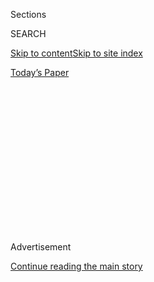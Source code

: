 <div id="app">

<div>

<div>

<div>

<div class="NYTAppHideMasthead css-1q2w90k e1suatyy0">

<div class="section css-ui9rw0 e1suatyy2">

<div class="css-eph4ug er09x8g0">

<div class="css-6n7j50">

</div>

<span class="css-1dv1kvn">Sections</span>

<div class="css-10488qs">

<span class="css-1dv1kvn">SEARCH</span>

</div>

[Skip to content](#site-content)[Skip to site
index](#site-index)

</div>

<div class="css-10698na e1huz5gh0">

</div>

</div>

<div id="masthead-bar-one" class="section hasLinks css-15hmgas e1csuq9d3">

<div class="css-uqyvli e1csuq9d0">

</div>

<div class="css-1uqjmks e1csuq9d1">

</div>

<div class="css-9e9ivx">

[](https://myaccount.nytimes3xbfgragh.onion/auth/login?response_type=cookie&client_id=vi)

</div>

<div class="css-1bvtpon e1csuq9d2">

[Today’s
Paper](https://www.nytimes3xbfgragh.onion/section/todayspaper)

</div>

</div>

</div>

</div>

<div data-aria-hidden="false">

<div id="site-content" data-role="main">

<div>

<div class="css-1aor85t" style="opacity:0.000000001;z-index:-1;visibility:hidden">

<div class="css-1hqnpie">

<div class="css-epjblv">

<span class="css-17xtcya">[Opinion](/section/opinion)</span><span class="css-x15j1o">|</span><span class="css-fwqvlz">What
Trump and Toxic Cops Have in
Common</span>

</div>

<div class="css-k008qs">

<div class="css-1iwv8en">

<span class="css-18z7m18"></span>

<div>

</div>

</div>

<span class="css-1n6z4y">https://nyti.ms/2ZV96oc</span>

<div class="css-1705lsu">

<div class="css-4xjgmj">

<div class="css-4skfbu" data-role="toolbar" data-aria-label="Social Media Share buttons, Save button, and Comments Panel with current comment count" data-testid="share-tools">

  - 
  - 
  - 
  - 
    
    <div class="css-6n7j50">
    
    </div>

  - 
  - 

</div>

</div>

</div>

</div>

</div>

</div>

<div id="NYT_TOP_BANNER_REGION" class="css-13pd83m">

</div>

<div id="top-wrapper" class="css-1sy8kpn">

<div id="top-slug" class="css-l9onyx">

Advertisement

</div>

[Continue reading the main
story](#after-top)

<div class="ad top-wrapper" style="text-align:center;height:100%;display:block;min-height:250px">

<div id="top" class="place-ad" data-position="top" data-size-key="top">

</div>

</div>

<div id="after-top">

</div>

</div>

<div>

<div class="css-v5btjw etb61u70">

<div class="css-v05ibm etb61u71">

[Opinion](/section/opinion)

</div>

</div>

<div id="sponsor-wrapper" class="css-1hyfx7x">

<div id="sponsor-slug" class="css-19vbshk">

Supported by

</div>

[Continue reading the main
story](#after-sponsor)

<div id="sponsor" class="ad sponsor-wrapper" style="text-align:center;height:100%;display:block">

</div>

<div id="after-sponsor">

</div>

</div>

<div class="css-186x18t">

</div>

<div class="css-1vkm6nb ehdk2mb0">

# What Trump and Toxic Cops Have in Common

</div>

It’s us versus them.

<div class="css-18e8msd">

<div class="css-vp77d3 epjyd6m0">

<div class="css-1p10dcb ey68jwv0" data-aria-hidden="true">

[![Jennifer
Senior](https://static01.graylady3jvrrxbe.onion/images/2018/10/26/opinion/jennifer-senior/jennifer-senior-thumbLarge.png
"Jennifer Senior")](https://www.nytimes3xbfgragh.onion/by/jennifer-senior)

</div>

<div class="css-1baulvz">

By [<span class="css-1baulvz last-byline" itemprop="name">Jennifer
Senior</span>](https://www.nytimes3xbfgragh.onion/by/jennifer-senior)

<div class="css-8atqhb">

Opinion columnist

</div>

</div>

</div>

  - May 31,
    2020

  - 
    
    <div class="css-4xjgmj">
    
    <div class="css-pvvomx" data-role="toolbar" data-aria-label="Social Media Share buttons, Save button, and Comments Panel with current comment count" data-testid="share-tools">
    
      - 
      - 
      - 
      - 
        
        <div class="css-6n7j50">
        
        </div>
    
      - 
      - 
    
    </div>
    
    </div>

</div>

<div class="css-79elbk" data-testid="photoviewer-wrapper">

<div class="css-z3e15g" data-testid="photoviewer-wrapper-hidden">

</div>

<div class="css-1a48zt4 ehw59r15" data-testid="photoviewer-children">

![<span class="css-16f3y1r e13ogyst0" data-aria-hidden="true">Demonstrators
confronted police officers outside of the White House on
Saturday.</span><span class="css-cnj6d5 e1z0qqy90" itemprop="copyrightHolder"><span class="css-1ly73wi e1tej78p0">Credit...</span><span><span>Eric
Baradat/Agence France-Presse — Getty
Images</span></span></span>](https://static01.graylady3jvrrxbe.onion/images/2020/05/31/opinion/31Senior-sub/merlin_173015139_fef4c7e9-6d66-4789-a52a-1a9ddb6d84dc-articleLarge.jpg?quality=75&auto=webp&disable=upscale)

</div>

</div>

</div>

<div class="section meteredContent css-1r7ky0e" name="articleBody" itemprop="articleBody">

<div class="audioFigureHeading">

### Listen to This Op-Ed

<span class="css-16qbtva">Audio Recording by Audm</span>

</div>

<div class="css-qe9gm7">

<div>

</div>

</div>

<div class="css-1fanzo5 StoryBodyCompanionColumn">

<div class="css-53u6y8">

*To hear more audio stories from publishers like The New York Times,
download*[**](https://www.audm.com/?utm_source=nytmag&utm_medium=embed&utm_campaign=left_behind_draper)[*Audm
for iPhone or
Android*](https://www.audm.com/?utm_source=nytopinion&utm_medium=embed&utm_campaign=trump_toxic_cops)*.*

In his [first Inaugural
Address](https://www.nytimes3xbfgragh.onion/2017/01/20/us/politics/trump-resurrects-dark-definition-of-america-first-vision.html),
and hopefully his last, [Donald
Trump](https://www.nytimes3xbfgragh.onion/2020/06/12/us/politics/trump-police-chokeholds.html)
talked about American carnage. He got it this week. What we couldn’t
have known in January 2017 is that he wasn’t here to save us from this
carnage, but to perpetuate it; that incitement wasn’t just a feature of
his campaign, but of his governance. When historians look back at the
Trump era, they may very well say his presidency was encapsulated by
this moment, when a sadistic cop knelt on the neck of an
African-American man for almost nine minutes in plain view and the
streets exploded in rage.

Derek Chauvin was by no means the first cop to gratuitously brutalize
and lynch an African-American. But he embodied something essential about
Trumpism: It’s us versus them. That’s the poison ethos at the heart of
[police](https://www.nytimes3xbfgragh.onion/2020/06/12/us/politics/trump-police-chokeholds.html)
brutality, and it’s the septic core of our 45th president’s philosophy.
Neither a toxic cop nor Donald Trump sees himself as a servant of *all*
the people they’ve sworn to protect. They are solely servants of their
own. Everyone else is the enemy.

From the beginning, the police have received a lot of perverse messages
from Trump, encouraging them to embrace the bitter angels of their
nature. Three summers ago, he gave a speech on Long Island, disparaging
officers who cradled the heads of suspects as they tucked them into
their squad cars: “[You can take the hand
away,](https://www.washingtonpost.com/news/post-nation/wp/2017/07/28/trump-tells-police-not-to-worry-about-injuring-suspects-during-arrests/)OK?”
(A bank of police officers, seated behind him, started to laugh and
cheer.)

One of Trump’s most revealing tweets since the rioting began was a boast
about the prowess of the Secret Service — and to threaten to sic “[the
most vicious dogs, and most ominous
weapons](https://www.nytimes3xbfgragh.onion/2020/05/30/us/politics/trump-threatens-protesters-dogs-weapons.html?smtyp=cur&smid=tw-nytimes)”
on the crowds outside the White House if things intensified. He’s Bull
Connor with a comb-over. Or Walter E. Headley, Miami’s former police
chief, who in 1967 said, “[When the looting starts, the shooting
starts,](https://www.nytimes3xbfgragh.onion/2020/05/29/us/looting-starts-shooting-starts.html)”
a phrase that reappeared in a Trump tweet on Friday.

</div>

</div>

<div class="css-1fanzo5 StoryBodyCompanionColumn">

<div class="css-53u6y8">

And this is the point, is it not? Trump, who made his political bones by
peddling apocrypha about our first African-American president’s country
of origin, thrives on racial divisions. Us-them. Conflict zones are his
comfort zone, perfect for firing up his base.

But the pressures of this historic moment proved to be too much. We
can’t see the African-Americans who are dying in disproportionate
numbers inside our hospitals, but [we can see George
Floyd](https://www.youtube.com/watch?v=61QNgIVj9mI&bpctr=1590953361), an
African-American, cruelly singled out for asphyxiation in the street.
His death in police custody is a potent symbol of the obscene inequality
and racial hostility of this moment, with the police officer as Trump’s
smirking and pitiless proxy. African-Americans — and many whites too —
were so enraged that they poured out into the streets to protest, even
in the midst of a pandemic, even though African-Americans are *most at
risk* in this pandemic.

A month from now, it’s quite likely many will end up in hospitals, once
again in disproportionate numbers. It’s too awful to contemplate.

And once again, there’s a leadership vacuum in response to the chaos,
just as there is with Covid-19. It’s every state for itself, with Trump
trolling the most liberal leaders for their supposed failures to contain
the unrest.

How these protests devolved into violence across the country will be the
subject of analysis for years to come. For now, what has riveted me is
that somehow, in spite of the dystopian horror unfolding in front of us,
in spite of execrable responses from some of the largest police forces
in the country ([including New York
City’s](https://twitter.com/samdolnick/status/1266893561481568263)),
we’re nonetheless hearing talk of America as a perfectible place — of
the arc still bending. It’s been more than three years since we’ve heard
that tune.

</div>

</div>

<div class="css-1fanzo5 StoryBodyCompanionColumn">

<div class="css-53u6y8">

Yet there was Joe Biden, the presumptive Democratic presidential
nominee, issuing a [wee-hours
statement](https://deadline.com/2020/05/george-floyd-protests-joe-biden-statement-violence-curfews-donald-trump-silent-1202947533/)
that asked Americans not to ignore their pain, but to use it “to compel
our nation across this turbulent threshold into the next phase of
progress, inclusion, and opportunity.” There was [Killer
Mike](https://www.youtube.com/watch?v=rapfJYfPU38), the rapper from
Atlanta, reminding his fellow citizens, “Atlanta’s not perfect, but
we’re a lot better than we ever were, and a lot better than cities
are.”

Conservatives will focus on the pleas for law and order in their
messages. But what I hear is a repudiation of Trumpian nihilism — a
rejection of the tyranny of the perpetual “anxious present” that Masha
Gessen describes in her forthcoming book “[Surviving
Autocracy](https://www.washingtonpost.com/outlook/2020/05/28/how-fight-back-against-trumpism-with-moral-aspiration/).”
They’re instead speaking with what Gessen calls “moral ambition,”
inviting fellow citizens to build a more expansive country, rather than
an us-versus-them one. Their messages weren’t, “Don’t destroy your
community,” so much as, “There’s still a community left for you to join.
Come and make it better.”

And so, along with terrifying imagery of fire and fury, we also saw
images over the weekend of police officers and protesters in solidarity.
The bonds were sometimes fragile, only to later disappear. But they
happened. [In Flint,
Mich](https://twitter.com/Goodable/status/1266933266545881088). In
[Camden,
N.J.](https://abcnews.go.com/US/wireStory/police-praised-joining-front-line-floyd-protests-70983707)
In [Coral Gables,
Fla](https://cbs12.com/news/local/police-take-a-knee-in-solidarity-prayer-with-protesters-in-coral-gables).
In [Santa Cruz,
Calif.](https://twitter.com/hknightsf/status/1266850494527365120) In
[Ferguson,
Mo](https://www.forbes.com/sites/lisettevoytko/2020/05/31/in-some-cities-police-officers-joined-protesters-marching-against-brutality/#76c983145edb).
In Kansas City, Mo., where two cops, one white, held aloft a sign saying
“[End Police
Brutality](https://twitter.com/JasonKander/status/1266735093500051457/photo/1).”

Or listen to the chief of police in Atlanta, Erika Shields, tell an
anxious protester, “[I hear
you.](https://twitter.com/search?q=chief%20of%20police%20atlanta%20&src=typed_query)”
When Trump met with those who’d lost loved ones in the Parkland
shooting, he needed an empathy cheat sheet that contained those very
words; [it was item
No. 5](https://www.nytimes3xbfgragh.onion/2018/02/22/us/politics/trump-talking-points.html).
For her, they simply spilled out, as naturally as rain.

</div>

</div>

<div>

</div>

<div class="css-1fanzo5 StoryBodyCompanionColumn">

<div class="css-53u6y8">

*The Times is committed to publishing* [*a diversity of
letters*](https://www.nytimes3xbfgragh.onion/2019/01/31/opinion/letters/letters-to-editor-new-york-times-women.html)
*to the editor. We’d like to hear what you think about this or any of
our articles. Here are some*
[*tips*](https://help.nytimes3xbfgragh.onion/hc/en-us/articles/115014925288-How-to-submit-a-letter-to-the-editor)*.
And here’s our email:*
[*letters@NYTimes.com*](mailto:letters@NYTimes.com)*.*

*Follow The New York Times Opinion section on*
[*Facebook*](https://www.facebookcorewwwi.onion/nytopinion)*,* [*Twitter
(@NYTopinion)*](http://twitter.com/NYTOpinion) *and*
[*Instagram*](https://www.instagram.com/nytopinion/)*.*

</div>

</div>

</div>

<div>

</div>

<div>

</div>

<div>

</div>

<div>

<div id="bottom-wrapper" class="css-1ede5it">

<div id="bottom-slug" class="css-l9onyx">

Advertisement

</div>

[Continue reading the main
story](#after-bottom)

<div id="bottom" class="ad bottom-wrapper" style="text-align:center;height:100%;display:block;min-height:90px">

</div>

<div id="after-bottom">

</div>

</div>

</div>

</div>

</div>

## Site Index

<div>

</div>

## Site Information Navigation

  - [© <span>2020</span> <span>The New York Times
    Company</span>](https://help.nytimes3xbfgragh.onion/hc/en-us/articles/115014792127-Copyright-notice)

<!-- end list -->

  - [NYTCo](https://www.nytco.com/)
  - [Contact
    Us](https://help.nytimes3xbfgragh.onion/hc/en-us/articles/115015385887-Contact-Us)
  - [Work with us](https://www.nytco.com/careers/)
  - [Advertise](https://nytmediakit.com/)
  - [T Brand Studio](http://www.tbrandstudio.com/)
  - [Your Ad
    Choices](https://www.nytimes3xbfgragh.onion/privacy/cookie-policy#how-do-i-manage-trackers)
  - [Privacy](https://www.nytimes3xbfgragh.onion/privacy)
  - [Terms of
    Service](https://help.nytimes3xbfgragh.onion/hc/en-us/articles/115014893428-Terms-of-service)
  - [Terms of
    Sale](https://help.nytimes3xbfgragh.onion/hc/en-us/articles/115014893968-Terms-of-sale)
  - [Site
    Map](https://spiderbites.nytimes3xbfgragh.onion)
  - [Help](https://help.nytimes3xbfgragh.onion/hc/en-us)
  - [Subscriptions](https://www.nytimes3xbfgragh.onion/subscription?campaignId=37WXW)

</div>

</div>

</div>

</div>
